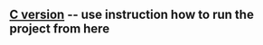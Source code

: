 ## [C version](https://github.com/klauchek/C-contests/tree/main/hwh/lvl_3) -- use instruction how to run the project from here